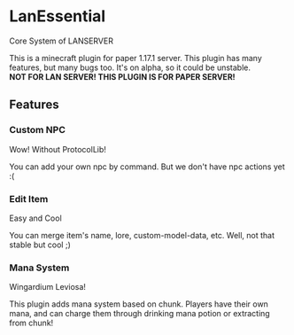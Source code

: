 # LanEssential
Core System of LANSERVER

This is a minecraft plugin for paper 1.17.1 server.
This plugin has many features, but many bugs too.
It's on alpha, so it could be unstable.
<br/>**NOT FOR LAN SERVER! THIS PLUGIN IS FOR PAPER SERVER!**

## Features

### Custom NPC
Wow! Without ProtocolLib!

You can add your own npc by command. But we don't have npc actions yet :(

### Edit Item
Easy and Cool

You can merge item's name, lore, custom-model-data, etc.
Well, not that stable but cool ;)

### Mana System
Wingardium Leviosa!

This plugin adds mana system based on chunk.
Players have their own mana, and can charge them through drinking mana potion or extracting from chunk!

